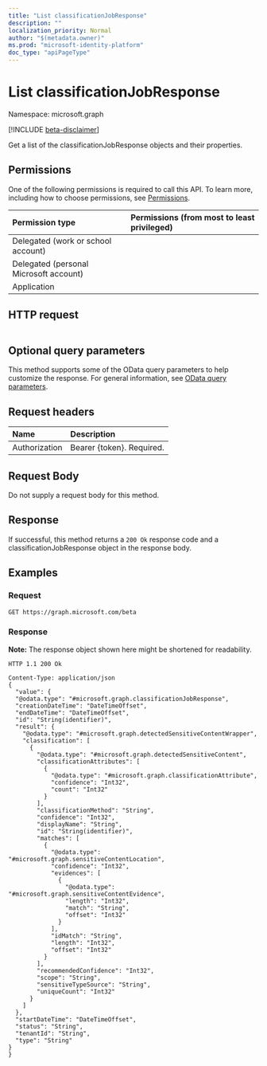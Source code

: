 ```yaml
---
title: "List classificationJobResponse"
description: ""
localization_priority: Normal
author: "$(metadata.owner)"
ms.prod: "microsoft-identity-platform"
doc_type: "apiPageType"
---
```


# List classificationJobResponse

Namespace: microsoft.graph

[!INCLUDE [beta-disclaimer](../../includes/beta-disclaimer.md)]

Get a list of the classificationJobResponse objects and their properties.

## Permissions

One of the following permissions is required to call this API. To learn more, including how to choose permissions, see [Permissions](/graph/permissions-reference).

| Permission type                        | Permissions (from most to least privileged) |
| :------------------------------------- | :------------------------------------------ |
| Delegated (work or school account)     |                                             |
| Delegated (personal Microsoft account) |                                             |
| Application                            |                                             |

## HTTP request

<!-- {
  "blockType": "ignored"
}
-->

```http

```

## Optional query parameters

This method supports some of the OData query parameters to help customize the response. For general information, see [OData query parameters](/graph/query-parameters).

## Request headers

| Name          | Description               |
| :------------ | :------------------------ |
| Authorization | Bearer {token}. Required. |

## Request Body

<!-- Actions and Functions -->

<!-- CRUD Methods -->

Do not supply a request body for this method.

## Response

If successful, this method returns a `200 Ok` response code and a classificationJobResponse object in the response body.

## Examples

### Request

<!-- {
  "blockType": "request",
  "name": "list_classificationjobresponse"
}
-->

```http
GET https://graph.microsoft.com/beta

```

### Response

**Note:** The response object shown here might be shortened for readability.

<!-- {
  "blockType": "response",
  "truncated": true,
  "@odata.type": "microsoft.dataClassificationService.contract.classificationJobResponse"
}
-->

```http
HTTP 1.1 200 Ok

Content-Type: application/json
{
  "value": {
  "@odata.type": "#microsoft.graph.classificationJobResponse",
  "creationDateTime": "DateTimeOffset",
  "endDateTime": "DateTimeOffset",
  "id": "String(identifier)",
  "result": {
    "@odata.type": "#microsoft.graph.detectedSensitiveContentWrapper",
    "classification": [
      {
        "@odata.type": "#microsoft.graph.detectedSensitiveContent",
        "classificationAttributes": [
          {
            "@odata.type": "#microsoft.graph.classificationAttribute",
            "confidence": "Int32",
            "count": "Int32"
          }
        ],
        "classificationMethod": "String",
        "confidence": "Int32",
        "displayName": "String",
        "id": "String(identifier)",
        "matches": [
          {
            "@odata.type": "#microsoft.graph.sensitiveContentLocation",
            "confidence": "Int32",
            "evidences": [
              {
                "@odata.type": "#microsoft.graph.sensitiveContentEvidence",
                "length": "Int32",
                "match": "String",
                "offset": "Int32"
              }
            ],
            "idMatch": "String",
            "length": "Int32",
            "offset": "Int32"
          }
        ],
        "recommendedConfidence": "Int32",
        "scope": "String",
        "sensitiveTypeSource": "String",
        "uniqueCount": "Int32"
      }
    ]
  },
  "startDateTime": "DateTimeOffset",
  "status": "String",
  "tenantId": "String",
  "type": "String"
}
}

```

